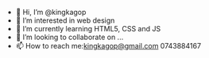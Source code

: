 - 👋 Hi, I’m @kingkagop
- 👀 I’m interested in web design
- 🌱 I’m currently learning HTML5, CSS and JS
- 💞️ I’m looking to collaborate on ...
- 📫 How to reach me:kingkagop@gmail.com 0743884167

<!---
kingkagop/kingkagop is a ✨ special ✨ repository because its `README.md` (this file) appears on your GitHub profile.
You can click the Preview link to take a look at your changes.
--->
